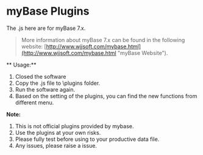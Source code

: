 # myBase Plugins

The .js here are for myBase 7.x.

> More information about myBase 7.x can be found in the following website: [http://www.wjjsoft.com/mybase.html](http://www.wjjsoft.com/mybase.html "myBase Website").


** Usage:**
1. Closed the software
2. Copy the .js file to \plugins folder.
3. Run the software again.
4. Based on the setting of the plugins, you can find the new functions from different menu.

**Note:**
1. This is not official plugins provided by mybase.
2. Use the plugins at your own risks.
3. Please fully test before using to your productive data file. 
2. Any issues, please raise a issue.
